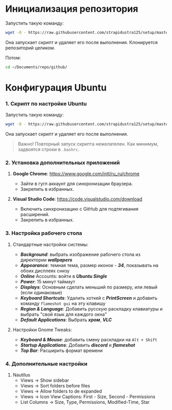 # Инициализация репозитория

Запустить такую команду:

```bash
wget -O - https://raw.githubusercontent.com/strapidustra125/setup/master/scripts/init_this_repo.sh | bash || rm -rf init_this_repo.sh
```

Она запускает скрипт и удаляет его после выполнения.
Клонируется репозиторий целиком.

Потом:

```bash
cd ~/Documents/repo/github/
```

# Конфигурация Ubuntu

### 1. Скрипт по настройке Ubuntu

Запустить такую команду:

```bash
wget -O - https://raw.githubusercontent.com/strapidustra125/setup/master/scripts/configure_ubuntu.sh | bash || rm -rf configure_ubuntu.sh
```

Она запускает скрипт и удаляет его после выполнения.

> Важно! Повторный запуск скрипта нежелателен. Как минимум, задвоятся строки в ```.bashrc```.

### 2. Установка дополнительных приложений

1. **Google Chrome**: https://www.google.com/intl/ru_ru/chrome
    - Зайти в гугл аккаунт для синхронизации браузера.
    - Закрепить в избранных.

2. **Visual Studio Code**: https://code.visualstudio.com/download
    - Включить синхронизацию с GitHub для подтягивания расширений.
    - Закрепить в избранных.

### 3. Настройка рабочего стола

1. Стандартные настройки системы:
    - **_Background_**: выбрать изображение рабочего стола из директории **_wallpapers_**
    - **_Appearance_**: темная тема, размер иконок - **_34_**, показывать на обоих дисплеях снизу
    - **_Online_** Accounts: войти в **_Ubuntu Single_**
    - **_Power_**: 15 минут таймаут
    - **_Displays_**: Основным сделать меньший по размеру, или левый (если одинаковые)
    - **_Keyboard Shortcuts_**: Удалить хоткей с **_PrintScreen_** и добавить команду ```flameshot gui``` на эту клавишу
    - **_Region & Language_**: Добавить русскую раскладку клавиатуры и выбрать "свой язык для каждого окна"
    - **_Default Applications_**: Выбрать **_хром_**, **_VLC_**

2. Настройки Gnome Tweaks:
    - **_Keyboard & Mouse_**: добавить смену раскладки на ```Alt + Shift```
    - **_Startup Applications_**: Добавить **_discord_** и **_flameshot_**
    - **_Top Bar_**: Расширить формат времени

### 4. Дополнительные настройки

1. Nautilus
    - Views -> Show sidebar
    - Views -> Sort folders before files
    - Views -> Allow folders to de expanded
    - Views -> Icon View Captions: First - Size, Second - Permissions
    - List Columns -> Size, Type, Permissions, Modified-Time, Star
